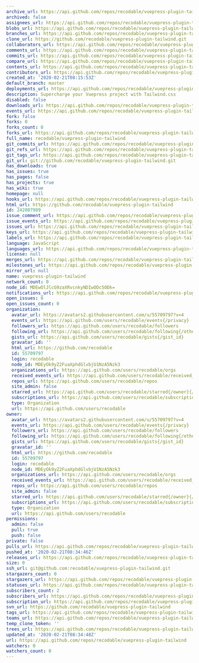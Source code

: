 ```yaml
---
archive_url: https://api.github.com/repos/recodable/vuepress-plugin-tailwind/{archive_format}{/ref}
archived: false
assignees_url: https://api.github.com/repos/recodable/vuepress-plugin-tailwind/assignees{/user}
blobs_url: https://api.github.com/repos/recodable/vuepress-plugin-tailwind/git/blobs{/sha}
branches_url: https://api.github.com/repos/recodable/vuepress-plugin-tailwind/branches{/branch}
clone_url: https://github.com/recodable/vuepress-plugin-tailwind.git
collaborators_url: https://api.github.com/repos/recodable/vuepress-plugin-tailwind/collaborators{/collaborator}
comments_url: https://api.github.com/repos/recodable/vuepress-plugin-tailwind/comments{/number}
commits_url: https://api.github.com/repos/recodable/vuepress-plugin-tailwind/commits{/sha}
compare_url: https://api.github.com/repos/recodable/vuepress-plugin-tailwind/compare/{base}...{head}
contents_url: https://api.github.com/repos/recodable/vuepress-plugin-tailwind/contents/{+path}
contributors_url: https://api.github.com/repos/recodable/vuepress-plugin-tailwind/contributors
created_at: '2020-02-21T08:15:53Z'
default_branch: master
deployments_url: https://api.github.com/repos/recodable/vuepress-plugin-tailwind/deployments
description: Supercharge your Vuepress project with Tailwind.css
disabled: false
downloads_url: https://api.github.com/repos/recodable/vuepress-plugin-tailwind/downloads
events_url: https://api.github.com/repos/recodable/vuepress-plugin-tailwind/events
fork: false
forks: 0
forks_count: 0
forks_url: https://api.github.com/repos/recodable/vuepress-plugin-tailwind/forks
full_name: recodable/vuepress-plugin-tailwind
git_commits_url: https://api.github.com/repos/recodable/vuepress-plugin-tailwind/git/commits{/sha}
git_refs_url: https://api.github.com/repos/recodable/vuepress-plugin-tailwind/git/refs{/sha}
git_tags_url: https://api.github.com/repos/recodable/vuepress-plugin-tailwind/git/tags{/sha}
git_url: git://github.com/recodable/vuepress-plugin-tailwind.git
has_downloads: true
has_issues: true
has_pages: false
has_projects: true
has_wiki: true
homepage: null
hooks_url: https://api.github.com/repos/recodable/vuepress-plugin-tailwind/hooks
html_url: https://github.com/recodable/vuepress-plugin-tailwind
id: 242087989
issue_comment_url: https://api.github.com/repos/recodable/vuepress-plugin-tailwind/issues/comments{/number}
issue_events_url: https://api.github.com/repos/recodable/vuepress-plugin-tailwind/issues/events{/number}
issues_url: https://api.github.com/repos/recodable/vuepress-plugin-tailwind/issues{/number}
keys_url: https://api.github.com/repos/recodable/vuepress-plugin-tailwind/keys{/key_id}
labels_url: https://api.github.com/repos/recodable/vuepress-plugin-tailwind/labels{/name}
language: JavaScript
languages_url: https://api.github.com/repos/recodable/vuepress-plugin-tailwind/languages
license: null
merges_url: https://api.github.com/repos/recodable/vuepress-plugin-tailwind/merges
milestones_url: https://api.github.com/repos/recodable/vuepress-plugin-tailwind/milestones{/number}
mirror_url: null
name: vuepress-plugin-tailwind
network_count: 0
node_id: MDEwOlJlcG9zaXRvcnkyNDIwODc5ODk=
notifications_url: https://api.github.com/repos/recodable/vuepress-plugin-tailwind/notifications{?since,all,participating}
open_issues: 0
open_issues_count: 0
organization:
  avatar_url: https://avatars2.githubusercontent.com/u/55709797?v=4
  events_url: https://api.github.com/users/recodable/events{/privacy}
  followers_url: https://api.github.com/users/recodable/followers
  following_url: https://api.github.com/users/recodable/following{/other_user}
  gists_url: https://api.github.com/users/recodable/gists{/gist_id}
  gravatar_id: ''
  html_url: https://github.com/recodable
  id: 55709797
  login: recodable
  node_id: MDEyOk9yZ2FuaXphdGlvbjU1NzA5Nzk3
  organizations_url: https://api.github.com/users/recodable/orgs
  received_events_url: https://api.github.com/users/recodable/received_events
  repos_url: https://api.github.com/users/recodable/repos
  site_admin: false
  starred_url: https://api.github.com/users/recodable/starred{/owner}{/repo}
  subscriptions_url: https://api.github.com/users/recodable/subscriptions
  type: Organization
  url: https://api.github.com/users/recodable
owner:
  avatar_url: https://avatars2.githubusercontent.com/u/55709797?v=4
  events_url: https://api.github.com/users/recodable/events{/privacy}
  followers_url: https://api.github.com/users/recodable/followers
  following_url: https://api.github.com/users/recodable/following{/other_user}
  gists_url: https://api.github.com/users/recodable/gists{/gist_id}
  gravatar_id: ''
  html_url: https://github.com/recodable
  id: 55709797
  login: recodable
  node_id: MDEyOk9yZ2FuaXphdGlvbjU1NzA5Nzk3
  organizations_url: https://api.github.com/users/recodable/orgs
  received_events_url: https://api.github.com/users/recodable/received_events
  repos_url: https://api.github.com/users/recodable/repos
  site_admin: false
  starred_url: https://api.github.com/users/recodable/starred{/owner}{/repo}
  subscriptions_url: https://api.github.com/users/recodable/subscriptions
  type: Organization
  url: https://api.github.com/users/recodable
permissions:
  admin: false
  pull: true
  push: false
private: false
pulls_url: https://api.github.com/repos/recodable/vuepress-plugin-tailwind/pulls{/number}
pushed_at: '2020-02-21T08:34:46Z'
releases_url: https://api.github.com/repos/recodable/vuepress-plugin-tailwind/releases{/id}
size: 0
ssh_url: git@github.com:recodable/vuepress-plugin-tailwind.git
stargazers_count: 0
stargazers_url: https://api.github.com/repos/recodable/vuepress-plugin-tailwind/stargazers
statuses_url: https://api.github.com/repos/recodable/vuepress-plugin-tailwind/statuses/{sha}
subscribers_count: 2
subscribers_url: https://api.github.com/repos/recodable/vuepress-plugin-tailwind/subscribers
subscription_url: https://api.github.com/repos/recodable/vuepress-plugin-tailwind/subscription
svn_url: https://github.com/recodable/vuepress-plugin-tailwind
tags_url: https://api.github.com/repos/recodable/vuepress-plugin-tailwind/tags
teams_url: https://api.github.com/repos/recodable/vuepress-plugin-tailwind/teams
temp_clone_token: ''
trees_url: https://api.github.com/repos/recodable/vuepress-plugin-tailwind/git/trees{/sha}
updated_at: '2020-02-21T08:34:48Z'
url: https://api.github.com/repos/recodable/vuepress-plugin-tailwind
watchers: 0
watchers_count: 0
---
```


